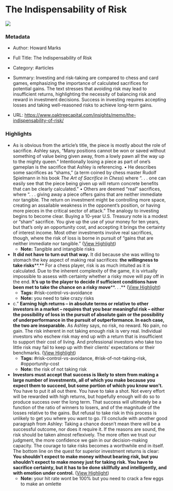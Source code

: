 # The Indispensability of Risk

![](https://content.production.cdn.art19.com/images/cb/23/ab/bd/cb23abbd-3061-4456-a39a-217d1397fd85/b490f2bd2924b5507078be3a3e3703460009a7713a1c1b4cdde30965ca676b7eeeedcd2f57a76ad3627a73f63cdcf8c547ef05945df437c40f16f5002cf5865a.jpeg)

### Metadata

- Author: Howard Marks
- Full Title: The Indispensability of Risk
- Category: #articles

- Summary: Investing and risk-taking are compared to chess and card games, emphasizing the importance of calculated sacrifices for potential gains. The text stresses that avoiding risk may lead to insufficient returns, highlighting the necessity of balancing risk and reward in investment decisions. Success in investing requires accepting losses and taking well-reasoned risks to achieve long-term gains. 

- URL: https://www.oaktreecapital.com/insights/memo/the-indispensability-of-risk/

### Highlights

- As is obvious from the article’s title, the piece is mostly about the role of sacrifice. Ashley says, “Many positions cannot be won or saved without something of value being given away, from a lowly pawn all the way up to the mighty queen.” Intentionally losing a piece as part of one’s gameplan is the sacrifice that Ashley is referencing.
  • He describes some sacrifices as “shams,” (a term coined by chess master Rudolf Spielmann in his book *The Art of Sacrifice in Chess*) where “. . . one can easily see that the piece being given up will return concrete benefits that can be clearly calculated.”
  • Others are deemed “real” sacrifices, where “. . . giving away a piece offers gains that are neither immediate nor tangible. The return on investment might be controlling more space, creating an assailable weakness in the opponent’s position, or having more pieces in the critical sector of attack.”
  The analogy to investing begins to become clear. Buying a 10-year U.S. Treasury note is a modest or “sham” sacrifice. You give up the use of your money for ten years, but that’s only an opportunity cost, and accepting it brings the certainty of interest income. Most other investments involve real sacrifices, though, where the risk of loss is borne in pursuit of “gains that are neither immediate nor tangible.” ([View Highlight](https://read.readwise.io/read/01hwkdyx8cqczyxxhnsvtkxk9v))
    - **Note:** Tangible and intangible risks
- **It did not have to turn out that way.** It did because she was willing to stomach the key aspect of making real sacrifices: **the willingness to take risks****.** For a chess player, risk is as much intuited as it is calculated. Due to the inherent complexity of the game, it is virtually impossible to assess with certainty whether a risky move will pay off in the end. **It’s up to the player to decide if sufficient conditions have been met to take the chance on a risky move****. . .** ([View Highlight](https://read.readwise.io/read/01hwkdym4hwnye4q5akyy20szy))
    - **Tags:** #risk-control-vs-avoidance
    - **Note:** you need to take crazy risks
- c.” **Earning high returns – in absolute terms or relative to other investors in a market – requires that you bear meaningful risk – either the possibility of loss in the pursuit of absolute gain or the possibility of underperformance in the pursuit of outperformance. In each case, the two are inseparable.** As Ashley says, no risk, no reward. No pain, no gain.
  The risk inherent in not taking enough risk is very real. Individual investors who eschew risk may end up with a return that is insufficient to support their cost of living. And professional investors who take too little risk may fail to keep up with their clients’ expectations or their benchmarks. ([View Highlight](https://read.readwise.io/read/01hwke1sbb7hchjas2jaages5q))
    - **Tags:** #risk-control-vs-avoidance, #risk-of-not-taking-risk, #opportunity-cost
    - **Note:** the risk of not taking risk
- **Investors must accept that success is likely to stem from making a large number of investments, all of which you make because you expect them to succeed, but some portion of which you know won’t.** You have to put it all out there. You have to take a shot. Not every effort will be rewarded with high returns, but hopefully enough will do so to produce success over the long term. That success will ultimately be a function of the ratio of winners to losers, and of the magnitude of the losses relative to the gains. But refusal to take risk in this process is unlikely to get you where you want to go.
  I’ll conclude with another good paragraph from Ashley:
  Taking a chance doesn’t mean there will be a successful outcome, nor does it require it. If the reasons are sound, the risk should be taken almost reflexively. The more often we trust our judgment, the more confidence we gain in our decision-making capacity. The courage to take risks becomes a worthwhile end in itself.
  The bottom line on the quest for superior investment returns is clear: **You shouldn’t expect to make money without bearing risk, but you shouldn’t expect to make money just for taking risk. You have to sacrifice certainty, but it has to be done skillfully and intelligently, and with emotion under control.** ([View Highlight](https://read.readwise.io/read/01hwke824tey9dgxf7fwxmeaxx))
    - **Note:** your hit rate wont be 100% but you need to crack a few eggs to make an omlette
